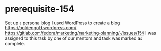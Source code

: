 # prerequisite-154
Set up a personal blog
I used WordPress to create a blog
https://boldengold.wordpress.com/
https://gitlab.com/fedora/marketing/marketing-planning/-/issues/154
I was assigned to this task by one of our mentors and task was marked as complete.
